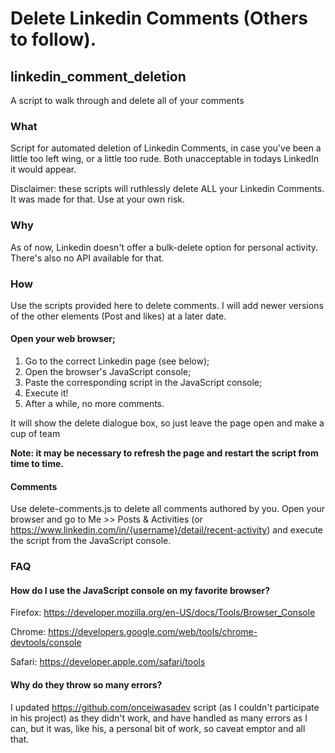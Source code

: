 # Delete Linkedin Comments (Others to follow).

## linkedin_comment_deletion
A script to walk through and delete all of your comments

### What
Script for automated deletion of Linkedin Comments, in case you've been a little too left wing, or a little too rude.  Both unacceptable in todays LinkedIn it would appear.

Disclaimer: these scripts will ruthlessly delete ALL your Linkedin Comments. It was made for that. Use at your own risk.

### Why
As of now, Linkedin doesn't offer a bulk-delete option for personal activity. There's also no API available for that. 

### How
Use the scripts provided here to delete comments.  I will add newer versions of the other elements (Post and likes) at a later date.

#### Open your web browser;
1. Go to the correct Linkedin page (see below);
2. Open the browser's JavaScript console;
3. Paste the corresponding script in the JavaScript console;
4. Execute it!
5. After a while, no more comments.

It will show the delete dialogue box, so just leave the page open and make a cup of team

**Note: it may be necessary to refresh the page and restart the script from time to time.**

#### Comments
Use delete-comments.js to delete all comments authored by you. Open your browser and go to Me >> Posts & Activities (or https://www.linkedin.com/in/{username}/detail/recent-activity) and execute the script from the JavaScript console.

### FAQ

#### How do I use the JavaScript console on my favorite browser?
Firefox: https://developer.mozilla.org/en-US/docs/Tools/Browser_Console

Chrome: https://developers.google.com/web/tools/chrome-devtools/console

Safari: https://developer.apple.com/safari/tools

#### Why do they throw so many errors?
I updated https://github.com/onceiwasadev script (as I couldn't participate in his project) as they didn't work, and have handled as many errors as I can, but it was, like his, a personal bit of work, so caveat emptor and all that.



